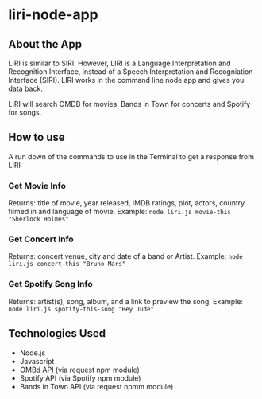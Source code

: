 # liri-node-app

## About the App
LIRI is similar to SIRI. However, LIRI is a Language Interpretation and Recognition Interface, instead of a Speech Interpretation and Recogniation Interface (SIRI). LIRI works in the command line node app and gives you data back.  

LIRI will search OMDB for movies, Bands in Town for concerts and Spotify for songs. 

## How to use
A run down of the commands to use in the Terminal to get a response from LIRI

### Get Movie Info
Returns: title of movie, year released, IMDB ratings, plot, actors, country filmed in and language of movie.
Example: `node liri.js movie-this "Sherlock Holmes"`

### Get Concert Info
Returns: concert venue, city and date of a band or Artist.
Example: `node liri.js concert-this "Bruno Mars"`

### Get Spotify Song Info
Returns: artist(s), song, album, and a link to preview the song. 
Example: `node liri.js spotify-this-song "Hey Jude"`

## Technologies Used
* Node.js
* Javascript
* OMBd API (via request npm module)
* Spotify API (via Spotify npm module)
* Bands in Town API (via request npmm module)


 

